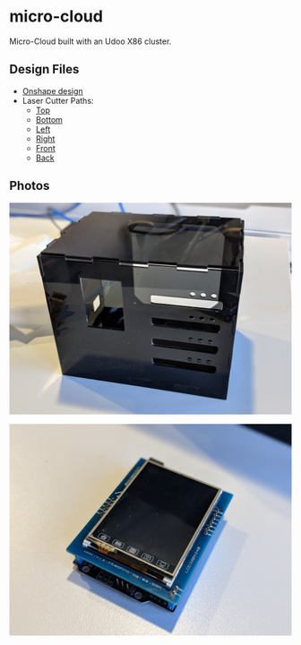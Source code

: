 # micro-cloud
Micro-Cloud built with an Udoo X86 cluster.

## Design Files
* [Onshape design](https://cad.onshape.com/documents/22037f2e24084f35241aa82a/w/4a0923f74c2bffeb2e31d0e6/e/87202cdc1eca221745d6accb)
* Laser Cutter Paths: 
  * [Top](/hardware/top.dxf?raw=true)
  * [Bottom](/hardware/bottom.dxf?raw=true)
  * [Left](/hardware/left.dxf?raw=true)
  * [Right](/hardware/right.dxf?raw=true)
  * [Front](/hardware/front.dxf?raw=true)
  * [Back](/hardware/back.dxf?raw=true)

## Photos

![Assembled case](/images/empty_case.jpg?raw=true "Assembled case")

![LCD Panel](/images/lcd.jpg?raw=true "LCD Panel")

